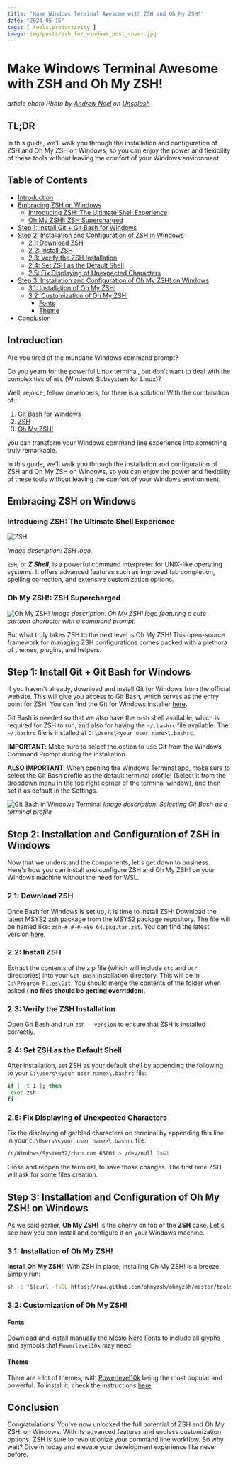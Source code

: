 ```yaml
---
title: "Make Windows Terminal Awesome with ZSH and Oh My ZSH!"
date: "2024-05-15"
tags: [ tools,productivity ]
image: img/posts/zsh_for_windows_post_cover.jpg
---
```


# Make Windows Terminal Awesome with ZSH and Oh My ZSH!

*article photo Photo by <a href="https://unsplash.com/@andrewtneel?utm_content=creditCopyText&utm_medium=referral&utm_source=unsplash">Andrew Neel</a> on <a href="https://unsplash.com/photos/macbook-pro-white-ceramic-mugand-black-smartphone-on-table-cckf4TsHAuw?utm_content=creditCopyText&utm_medium=referral&utm_source=unsplash">Unsplash</a>*

## TL;DR

In this guide, we'll walk you through the installation and configuration of ZSH and Oh My ZSH on Windows, so you can
enjoy the power and flexibility of these tools without leaving the comfort of your Windows environment.

## Table of Contents

- [Introduction](#introduction)
- [Embracing ZSH on Windows](#embracing-zsh-on-windows)
  - [Introducing ZSH: The Ultimate Shell Experience](#introducing-zsh-the-ultimate-shell-experience)
  - [Oh My ZSH!: ZSH Supercharged](#oh-my-zsh-zsh-supercharged-)
- [Step 1: Install Git + Git Bash for Windows](#step-1-install-git--git-bash-for-windows)
- [Step 2: Installation and Configuration of ZSH in Windows](#step-2-installation-and-configuration-of-zsh-in-windows)
  - [2.1: Download ZSH](#21-download-zsh)
  - [2.2: Install ZSH](#22-install-zsh)
  - [2.3: Verify the ZSH Installation](#23-verify-the-zsh-installation)
  - [2.4: Set ZSH as the Default Shell](#24-set-zsh-as-the-default-shell)
  - [2.5: Fix Displaying of Unexpected Characters](#25-fix-displaying-of-unexpected-characters)
- [Step 3: Installation and Configuration of Oh My ZSH! on Windows](#step-3-installation-and-configuration-of-oh-my-zsh-on-windows)
  - [3.1: Installation of Oh My ZSH!](#31-installation-of-oh-my-zsh)
  - [3.2: Customization of Oh My ZSH!](#32-customization-of-oh-my-zsh)
    - [Fonts](#fonts)
    - [Theme](#theme)
- [Conclusion](#conclusion)

## Introduction

Are you tired of the mundane Windows command prompt?

Do you yearn for the powerful Linux terminal, but don't
want to deal with the complexities of `WSL` (Windows Subsystem for Linux)?

Well, rejoice, fellow developers, for there is a solution! With the
combination of:
1. [Git Bash for Windows](https://git-scm.com/downloads)
2. [ZSH](https://www.zsh.org/)
3. [Oh My ZSH!](https://ohmyz.sh/)

you can transform your Windows command line experience into something truly remarkable.

In this guide, we'll walk you through the installation and configuration of ZSH and Oh My ZSH on Windows, so you can
enjoy the power and flexibility of these tools without leaving the comfort of your Windows environment.

## Embracing ZSH on Windows

### Introducing ZSH: The Ultimate Shell Experience

![ZSH](/img/posts/Z_Shell_Logo_Color_Horizontal.jpg)

*Image description: ZSH logo.*

`ZSH`, or ***Z Shell***, is a powerful command interpreter for UNIX-like operating systems. It offers advanced features
such as
improved tab completion, spelling correction, and extensive customization options.

### Oh My ZSH!: ZSH Supercharged 

![Oh My ZSH!](/img/posts/omz-eastwood.png)
*Image description: Oh My ZSH! logo featuring a cute cartoon character with a command prompt.*

But what truly takes ZSH to the next level is Oh My ZSH! This open-source framework for managing ZSH configurations
comes packed with a plethora of themes, plugins, and helpers. 

## Step 1: Install Git + Git Bash for Windows

If you haven't already, download and install Git for Windows from the
official website. This will give you access to Git Bash, which serves as the entry point for ZSH. You can find the
Git for Windows installer [here](https://git-scm.com/download/win).

Git Bash is needed so that we also have the `bash` shell available, which is required for ZSH to run, and also for
having the `~/.bashrc` file available.
The `~/.bashrc` file is installed at `C:\Users\<your user name>\.bashrc`.

**IMPORTANT**: Make sure to select the option to use Git from the Windows Command Prompt during the installation.

**ALSO IMPORTANT**: When opening the Windows Terminal app, make sure to select the Git Bash profile as the default
terminal profile! (Select it from the dropdown menu in the top right corner of the terminal window), and then set it as
default in the Settings.

![Git Bash in Windows Terminal](/img/posts/git_bash_default_terminal.png)
*Image description: Selecting Git Bash as a terminal profile*

## Step 2: Installation and Configuration of ZSH in Windows

Now that we understand the components, let's get down to business. Here's how you can install and configure ZSH and Oh
My ZSH! on your Windows machine without the need for WSL.

### 2.1: Download ZSH

Once Bash for Windows is set up, it is time to install ZSH:
Download the latest MSYS2 zsh package from the MSYS2 package repository. The file will be named
like: `zsh-#.#-#-x86_64.pkg.tar.zst`. You can find the latest version [here](https://packages.msys2.org/package/zsh).

### 2.2: Install ZSH

Extract the contents of the zip file (which will include `etc` and `usr` directories) into your `Git
Bash`
installation directory. This will be in `C:\Program Files\Git`. You should merge the contents of the folder when
asked (
**no files should be getting overridden**).

### 2.3: Verify the ZSH Installation

Open Git Bash and run `zsh --version` to ensure that ZSH is installed correctly.

### 2.4: Set ZSH as the Default Shell

After installation, set ZSH as your default shell by appending the following to
your `C:\Users\<your user name>\.bashrc` file:

   ```bash
   if [ -t 1 ]; then
    exec zsh
   fi
   ```

### 2.5: Fix Displaying of Unexpected Characters

Fix the displaying of garbled characters on terminal by appending this line in
your `C:\Users\<your user name>\.bashrc` file:

   ```bash
   /c/Windows/System32/chcp.com 65001 > /dev/null 2>&1
   ```

Close and reopen the terminal, to save those changes. The first time ZSH will ask for some files creation.

## Step 3: Installation and Configuration of Oh My ZSH! on Windows

As we said earlier, **Oh My ZSH!** is the cherry on top of the **ZSH** cake. Let's see how you can install and configure
it on your Windows machine.

### 3.1: Installation of Oh My ZSH!

**Install Oh My ZSH!**: With ZSH in place, installing Oh My ZSH! is a breeze. Simply run:

```bash
sh -c "$(curl -fsSL https://raw.github.com/ohmyzsh/ohmyzsh/master/tools/install.sh)"
```

### 3.2: Customization of Oh My ZSH!

#### Fonts

Download and install manually
the [Meslo Nerd Fonts](https://github.com/romkatv/powerlevel10k#meslo-nerd-font-patched-for-powerlevel10k) to include
all glyphs and symbols that `Powerlevel10k` may need.

#### Theme

There are a lot of themes, with [Powerlevel10k](https://github.com/romkatv/powerlevel10k) being the most popular and
powerful. To install it, check the instructions [here](https://github.com/romkatv/powerlevel10k?tab=readme-ov-file#installation).

## Conclusion

Congratulations! You've now unlocked the full potential of ZSH and Oh My ZSH! on Windows. With its advanced features and
endless customization options, ZSH is sure to revolutionize your command line workflow. So why wait? Dive in today and
elevate your development experience like never before.

